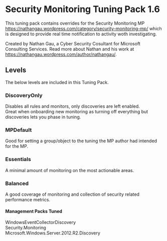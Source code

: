 # Security Monitoring Tuning Pack 1.6

This tuning pack contains overrides for the Security Monitoring MP <https://nathangau.wordpress.com/category/security-monitoring-mp/> which is designed to provide real time notification to activity woth investigating.

Created by Nathan Gau, a Cyber Security Cosultant for Microsoft Consulting Services. Read more about Nathan and his work at <https://nathangau.wordpress.com/author/nathangau/>.

## Levels

The below levels are included in this Tuning Pack.

### DiscoveryOnly

Disables all rules and monitors, only discoveries are left enabled.  
Great when onboarding new monitoring as turning off everything but discoveries lets you phase in tuning.

### MPDefault

Good for setting a group/object to the tuning the MP author had intended for the MP.

### Essentials

A minimal amount of monitoring on the most actionable areas.

### Balanced

A good coverage of monitoring and collection of security related performance metrics.

#### Management Packs Tuned

WindowsEventCollectorDiscovery  
Security.Monitoring  
Microsoft.Windows.Server.2012.R2.Discovery  
